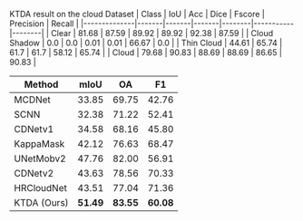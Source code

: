 KTDA result on the cloud Dataset
| Class         | IoU   | Acc   | Dice  | Fscore | Precision | Recall |
|--------------|-------|-------|-------|--------|-----------|--------|
| Clear        | 81.68 | 87.59 | 89.92 | 89.92  | 92.38     | 87.59  |
| Cloud Shadow | 0.0   | 0.0   | 0.01  | 0.01   | 66.67     | 0.0    |
| Thin Cloud   | 44.61 | 65.74 | 61.7  | 61.7   | 58.12     | 65.74  |
| Cloud        | 79.68 | 90.83 | 88.69 | 88.69  | 86.65     | 90.83  |

| Method            | mIoU | OA | F1 |
|-------------------|----------------|--------------|--------------|
| MCDNet | 33.85         | 69.75        | 42.76        |
| SCNN   | 32.38         | 71.22        | 52.41        |
| CDNetv1 | 34.58         | 68.16        | 45.80        |
| KappaMask | 42.12         | 76.63        | 68.47        |
| UNetMobv2 | 47.76         | 82.00        | 56.91        |
| CDNetv2 | 43.63         | 78.56        | 70.33        |
| HRCloudNet | 43.51         | 77.04        | 71.36        |
| KTDA (Ours)             | **51.49**      | **83.55**     | **60.08**     |